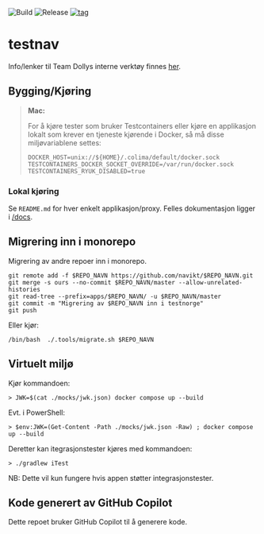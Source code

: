 ![Build](https://github.com/navikt/testnorge/workflows/Build/badge.svg)
![Release](https://github.com/navikt/testnorge/workflows/Release/badge.svg)
[![tag](https://img.shields.io/github/v/tag/navikt/testnorge)](https://github.com/navikt/testnorge/releases)

# testnav

Info/lenker til Team Dollys interne verktøy finnes [her](https://navikt.github.io/testnorge/).

## Bygging/Kjøring
> **Mac:**
> 
> For å kjøre tester som bruker Testcontainers eller kjøre en applikasjon lokalt som krever en tjeneste kjørende i Docker, så må disse miljøvariablene settes:
>
> `DOCKER_HOST=unix://${HOME}/.colima/default/docker.sock`\
> `TESTCONTAINERS_DOCKER_SOCKET_OVERRIDE=/var/run/docker.sock`\
> `TESTCONTAINERS_RYUK_DISABLED=true`

### Lokal kjøring
Se `README.md` for hver enkelt applikasjon/proxy. Felles dokumentasjon ligger i [/docs](./docs).

## Migrering inn i monorepo

Migrering av andre repoer inn i monorepo.
```
git remote add -f $REPO_NAVN https://github.com/navikt/$REPO_NAVN.git
git merge -s ours --no-commit $REPO_NAVN/master --allow-unrelated-histories
git read-tree --prefix=apps/$REPO_NAVN/ -u $REPO_NAVN/master
git commit -m "Migrering av $REPO_NAVN inn i testnorge"
git push
```

Eller kjør:
```
/bin/bash  ./.tools/migrate.sh $REPO_NAVN
```

## Virtuelt miljø 
Kjør kommandoen:
```aiexclude
> JWK=$(cat ./mocks/jwk.json) docker compose up --build
```
Evt. i PowerShell:
```aiexclude
> $env:JWK=(Get-Content -Path ./mocks/jwk.json -Raw) ; docker compose up --build
```
Deretter kan itegrasjonstester kjøres med kommandoen:
```
> ./gradlew iTest
```
NB: Dette vil kun fungere hvis appen støtter integrasjonstester.


## Kode generert av GitHub Copilot

Dette repoet bruker GitHub Copilot til å generere kode.
